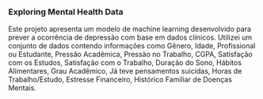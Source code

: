 ### Exploring Mental Health Data
Este projeto apresenta um modelo de machine learning desenvolvido para prever a ocorrência de depressão com base em dados clínicos. Utilizei um conjunto de dados contendo informações como Gênero, Idade, Profissional ou Estudante, Pressão Acadêmica, Pressão no Trabalho, CGPA, Satisfação com os Estudos, Satisfação com o Trabalho, Duração do Sono, Hábitos Alimentares, Grau Acadêmico, Já teve pensamentos suicidas, Horas de Trabalho/Estudo, Estresse Financeiro, Histórico Familiar de Doenças Mentais.
